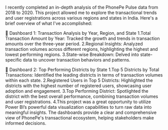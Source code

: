 I recently completed an in-depth analysis of the PhonePe Pulse data from 2018 to 2020. This project allowed me 
to explore the transactional trends and user registrations across various regions and states in India. Here's a brief overview 
of what I've accomplished:

🔹 Dashboard 1: Transaction Analysis by Year, Region, and State
1.Total Transaction Amount by Year: Tracked the growth and trends in transaction amounts over the three-year period.
2.Regional Insights: Analyzed transaction volumes across different regions, highlighting the highest and lowest performing regions.
3.State-wise Breakdown: Delved into state-specific data to uncover transaction behaviors and patterns.

🔹 Dashboard 2: Top Performing Districts by State
1.Top 5 Districts by Total Transactions: Identified the leading districts in terms of transaction volumes within each state.
2.Registered Users in Top 5 Districts: Highlighted the districts with the highest number of registered users, showcasing 
user adoption and engagement.
3.Top Performing District: Spotlighted the district with the best overall performance, combining transaction volumes and
user registrations.
4.This project was a great opportunity to utilize Power BI’s powerful data visualization capabilities to turn raw data 
into meaningful insights. The dashboards provide a clear and comprehensive view of PhonePe's transactional ecosystem, 
helping stakeholders make informed decisions.

